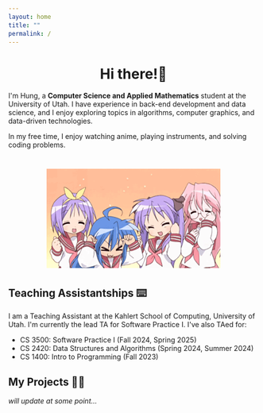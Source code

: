 ```yaml
---
layout: home
title: ""
permalink: /
---
```


 <h1 align = "center">Hi there!👋</h1>


<!-- ![](assets/img/pjsk-pjsk-anime.gif) -->
<!-- # About Me -->

<!-- ![C++](https://img.shields.io/badge/c++-%2300599C.svg?style=for-the-badge&logo=c%2B%2B&logoColor=white)
![Python](https://img.shields.io/badge/python-3670A0?style=for-the-badge&logo=python&logoColor=ffdd54) -->

<!-- [![Kattis](https://img.shields.io/badge/KATTIS-F28C28?style=for-the-badge&logo=Cat&logoColor=white)](https://open.kattis.com/users/hungphan1911) -->

<!-- [![GitHub](https://img.shields.io/badge/github-%23121011.svg?style=for-the-badge&logo=github&logoColor=white)](https://github.com/hungphanquocviet)
[![LinkedIn](https://img.shields.io/badge/linkedin-%230077B5.svg?style=for-the-badge&logo=linkedin&logoColor=white)](https://www.linkedin.com/in/hungphanquocviet/)
[![LeetCode](https://img.shields.io/badge/LeetCode-000000?style=for-the-badge&logo=LeetCode&logoColor=#d16c06)](https://leetcode.com/u/hungphan1911/)
[![Codeforces](https://img.shields.io/badge/Codeforces-445f9d?style=for-the-badge&logo=Codeforces&logoColor=white)](https://codeforces.com/profile/sua_tuoi_dau)
[![Kaggle](https://img.shields.io/badge/Kaggle-035a7d?style=for-the-badge&logo=kaggle&logoColor=white)](https://www.kaggle.com/hungphanquocviet) -->

I'm Hung, a **Computer Science and Applied Mathematics** student at the University of Utah. I have experience in back-end development and data science, and I enjoy exploring topics in algorithms, computer graphics, and data-driven technologies.


In my free time, I enjoy watching anime, playing instruments, and solving coding problems.



<h1 align = "center" ><img src="assets/img/cute-kawaii.gif" /></h1>

## Teaching Assistantships ⌨️

I am a Teaching Assistant at the Kahlert School of Computing, University of Utah. I'm currently the lead TA for Software Practice I. I've also TAed for:

- CS 3500: Software Practice I (Fall 2024, Spring 2025)
- CS 2420: Data Structures and Algorithms (Spring 2024, Summer 2024)
- CS 1400: Intro to Programming (Fall 2023)

## My Projects 👨‍💻

*will update at some point...*
